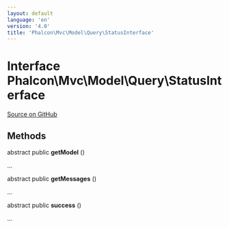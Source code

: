 ```yaml
---
layout: default
language: 'en'
version: '4.0'
title: 'Phalcon\Mvc\Model\Query\StatusInterface'
---
```

# Interface **Phalcon\Mvc\Model\Query\StatusInterface**

<a href="https://github.com/phalcon/cphalcon/tree/v3.4.0/phalcon/mvc/model/query/statusinterface.zep" class="btn btn-default btn-sm">Source on GitHub</a>

## Methods
abstract public  **getModel** ()

...


abstract public  **getMessages** ()

...


abstract public  **success** ()

...


